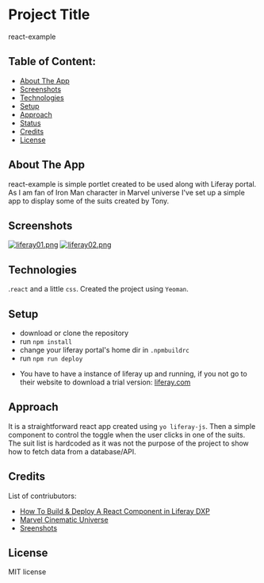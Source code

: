 # Project Title
react-example

## Table of Content:

- [About The App](#about-the-app)
- [Screenshots](#screenshots)
- [Technologies](#technologies)
- [Setup](#setup)
- [Approach](#approach)
- [Status](#status)
- [Credits](#credits)
- [License](#license)

## About The App
react-example is simple portlet created to be used along with Liferay portal. As I am fan of Iron Man character in Marvel universe I've set up a simple app to display some of the suits created by Tony.

## Screenshots
[![liferay01.png](https://i.postimg.cc/ZRX6kvBp/liferay01.png)](https://postimg.cc/8JB7M5bz)
[![liferay02.png](https://i.postimg.cc/J0q7N9L0/liferay02.png)](https://postimg.cc/zHy1523Y)

## Technologies
.`react` and a little `css`. Created the project using `Yeoman`. 

## Setup
- download or clone the repository
- run `npm install`
- change your liferay portal's home dir in `.npmbuildrc`
- run `npm run deploy`
* You have to have a instance of liferay up and running, if you not go to their website to download a trial version: [liferay.com](https://www.liferay.com/)

## Approach
It is a straightforward react app created using `yo liferay-js`. Then a simple component to control the toggle when the user clicks in one of the suits. The suit list is hardcoded as it was not the purpose of the project to show how to fetch data from a database/API.

## Credits
List of contriubutors:
- [How To Build & Deploy A React Component in Liferay DXP](https://www.linkedin.com/pulse/how-build-react-component-liferay-dxp-paul-towers)
- [Marvel Cinematic Universe](https://marvelcinematicuniverse.fandom.com/)
- [Sreenshots](https://postimg.cc/)

## License
MIT license